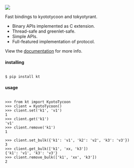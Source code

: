 ![](http://media.charlesleifer.com/blog/photos/logo.png)

Fast bindings to kyototycoon and tokyotyrant.

* Binary APIs implemented as C extension.
* Thread-safe and greenlet-safe.
* Simple APIs.
* Full-featured implementation of protocol.

View the [documentation](http://kt-lib.readthedocs.io/en/latest/) for more
info.

#### installing

```console

$ pip install kt
```

#### usage

```pycon

>>> from kt import KyotoTycoon
>>> client = KyotoTycoon()
>>> client.set('k1', 'v1')
1
>>> client.get('k1')
'v1'
>>> client.remove('k1')
1

>>> client.set_bulk({'k1': 'v1', 'k2': 'v2', 'k3': 'v3'})
3
>>> client.get_bulk(['k1', 'xx, 'k3'])
{'k1': 'v1', 'k3': 'v3'}
>>> client.remove_bulk(['k1', 'xx', 'k3'])
2
```
